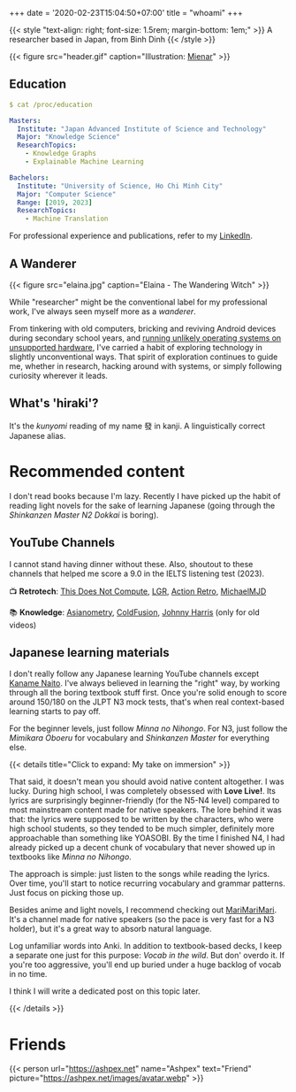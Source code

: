 +++
date = '2020-02-23T15:04:50+07:00'
title = "whoami"
+++


{{< style "text-align: right; font-size: 1.5rem; margin-bottom: 1em;" >}}
A researcher based in Japan, from Binh Dinh
{{< /style >}}



{{< figure src="header.gif" caption="Illustration: [Mienar](https://mienar.com)" >}}

## Education

```yaml
$ cat /proc/education

Masters:
  Institute: "Japan Advanced Institute of Science and Technology"
  Major: "Knowledge Science"
  ResearchTopics:
    - Knowledge Graphs
    - Explainable Machine Learning

Bachelors:
  Institute: "University of Science, Ho Chi Minh City"
  Major: "Computer Science"
  Range: [2019, 2023]
  ResearchTopics:
    - Machine Translation
```

For professional experience and publications, refer to my [LinkedIn](https://linkedin.com/in/hungngocphat-hcmus).


## A Wanderer

{{< figure src="elaina.jpg" caption="Elaina - The Wandering Witch" >}}

While "researcher" might be the conventional label for my professional work, I've always seen myself more as a _wanderer_. 

From tinkering with old computers, bricking and reviving Android devices during secondary school years, and [running unlikely operating systems on unsupported hardware](https://github.com/hungngocphat01/OpenCore-Thinkpad-T430s), I've carried a habit of exploring technology in slightly unconventional ways. That spirit of exploration continues to guide me, whether in research, hacking around with systems, or simply following curiosity wherever it leads.

<!-- {{< details >}}


I started out on Windows like most kids of the early Gen Z. But in late primary school, my curiosity got me installing Ubuntu in a virtual machine on a painfully slow Pentium 4 running XP, which was my home computer. It barely worked, but it was enough. 

{{< style "text-align: center;" >}}
That first step into the unknown quietly decided the rest.
{{< /style >}}

From there, it became a trait, a habit: rooting phones, flashing ROMs; breaking things, fixing them again. All of my phones, ranging from Symbian S40 to Android, did not run the original OS that it originally came with. Running Android on PC? Sounds boring. I got Windows 95 running on my Android tablet (of course in an emulator) to write Pascal code on the way when I was in the competitive coding team of my secondary school (2014).

I bricked my first Android device - an Asus Fonepad so many times that the local Asus service center must have thought I was a warranty scammer. By high school, I was writing small tools in Access to help out with the family business, and before I knew it, I was a CS student.

{{< figure src="zenfone2.jpg" title="My second Android device - ZenFone 2, circa 2016" >}}

I've always enjoyed taking things apart, especially when I wasn't supposed to. Later, I met [ashpex](https://ashpex.net) during my college years, who nudged me toward Arch Linux, and I never really looked back to Windows. Apple's locked-down ecosystem annoyed me, until I discovered Hackintosh and got macOS running on my ThinkPad T430s. That changed my mind. Over the years I cycled through machines and systems, until I eventually it became the end of the journey: I bought my MacBook Air M1. Then it came the iPhone 13, iPad Pro M1, and the most recently an iPhone 16 Pro. I was locked in the walled apple garden (apple in lowercase).

{{< /details >}} -->


<!-- Despite the nature, I never saw myself as someone who could become a researcher. The word felt tied to theory-heavy work and scary math equations. But it happened anyways. I published my first paper during my undergraduate years, spent two years in industry, and then fate took another turn: I came to Japan for graduate study. -->

<!-- I don't know when the next turn will come, or where it'll lead. But for now, I'm just a [未熟DREAMER](https://love-live.fandom.com/wiki/Mijuku_DREAMER#Kanji). -->

## What's 'hiraki'?

It's the _kunyomi_ reading of my name 發 in kanji. A linguistically correct Japanese alias.

# Recommended content

I don't read books because I'm lazy. Recently I have picked up the habit of reading light novels for the sake of learning Japanese (going through the _Shinkanzen Master N2 Dokkai_ is boring).

## YouTube Channels

I cannot stand having dinner without these. Also, shoutout to these channels that helped me score a 9.0 in the IELTS listening test (2023).

📺 **Retrotech**: [This Does Not Compute](https://www.youtube.com/@ThisDoesNotCompute), [LGR](https://www.youtube.com/@LGR), [Action Retro](https://www.youtube.com/@ActionRetro), [MichaelMJD](https://www.youtube.com/@MichaelMJD)


📚 **Knowledge**: [Asianometry](https://www.youtube.com/@Asianometry), [ColdFusion](https://www.youtube.com/coldfusion), [Johnny Harris](https://www.youtube.com/@johnnyharris) (only for old videos)

## Japanese learning materials

I don't really follow any Japanese learning YouTube channels except [Kaname Naito](https://www.youtube.com/@kanamenaito). I've always believed in learning the "right" way, by working through all the boring textbook stuff first. Once you're solid enough to score around 150/180 on the JLPT N3 mock tests, that's when real context-based learning starts to pay off. 

For the beginner levels, just follow _Minna no Nihongo_. For N3, just follow the _Mimikara Oboeru_ for vocabulary and _Shinkanzen Master_ for everything else.

<!-- {{< figure src="aku-no-meshitsukai.jpg" title="The Vocaloid MV that got me into learning hiragana in 2012, but I didn't really learn the language until 2017" >}} -->

{{< details title="Click to expand: My take on immersion" >}}

That said, it doesn't mean you should avoid native content altogether. I was lucky. During high school, I was completely obsessed with **Love Live!**. Its lyrics are surprisingly beginner-friendly (for the N5-N4 level) compared to most mainstream content made for native speakers. The lore behind it was that: the lyrics were supposed to be written by the characters, who were high school students, so they tended to be much simpler, definitely more approachable than something like YOASOBI. By the time I finished N4, I had already picked up a decent chunk of vocabulary that never showed up in textbooks like _Minna no Nihongo_.

The approach is simple: just listen to the songs while reading the lyrics. Over time, you'll start to notice recurring vocabulary and grammar patterns. Just focus on picking those up.
  
Besides anime and light novels, I recommend checking out [MariMariMari](https://www.youtube.com/@marymarymary80s). It's a channel made for native speakers (so the pace is very fast for a N3 holder), but it's a great way to absorb natural language.

Log unfamiliar words into Anki. In addition to textbook-based decks, I keep a separate one just for this purpose: _Vocab in the wild_. But don' overdo it. If you're too aggressive, you'll end up buried under a huge backlog of vocab in no time.

I think I will write a dedicated post on this topic later.

{{< /details >}}

# Friends

{{< person url="https://ashpex.net" name="Ashpex" text="Friend" picture="https://ashpex.net/images/avatar.webp" >}}
